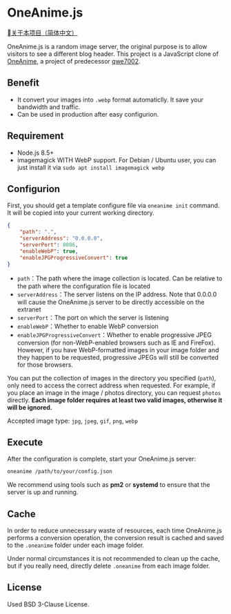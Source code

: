 # OneAnime.js

[关于本项目（简体中文）](https://github.com/OneAnimeTeam/oneanime.js/blob/master/README.zh-CN.md)

OneAnime.js is a random image server, the original purpose is to allow visitors to see a different blog header. This project is a JavaScript clone of [OneAnime](https://github.com/qwe7002/OneAnime), a project of predecessor [qwe7002](https://qwe7002.com).

## Benefit

* It convert your images into `.webp` format automaticlly. It save your bandwidth and traffic.
* Can be used in production after easy configurion.

## Requirement

* Node.js 8.5+
* imagemagick WITH WebP support. For Debian / Ubuntu user, you can just install it via `sudo apt install imagemagick webp`

## Configurion

First, you should get a template configure file via `oneanime init` command. It will be copied into your current working directory.

```json
{
    "path": ".",
    "serverAddress": "0.0.0.0",
    "serverPort": 8086,
    "enableWebP": true,
    "enableJPGProgressiveConvert": true
}
```

* `path`：The path where the image collection is located. Can be relative to the path where the configuration file is located
* `serverAddress`：The server listens on the IP address. Note that 0.0.0.0 will cause the OneAnime.js server to be directly accessible on the extranet
* `serverPort`：The port on which the server is listening
* `enableWebP`：Whether to enable WebP conversion
* `enableJPGProgressiveConvert`：Whether to enable progressive JPEG conversion (for non-WebP-enabled browsers such as IE and FireFox). However, if you have WebP-formatted images in your image folder and they happen to be requested, progressive JPEGs will still be converted for those browsers.

You can put the collection of images in the directory you specified (`path`), only need to access the correct address when requested. For example, if you place an image in the image / photos directory, you can request `photos` directly. **Each image folder requires at least two valid images, otherwise it will be ignored.**

Accepted image type: `jpg`, `jpeg`, `gif`, `png`, `webp`

## Execute

After the configuration is complete, start your OneAnime.js server:

```bash
oneanime /path/to/your/config.json
```

We recommend using tools such as **pm2** or **systemd** to ensure that the server is up and running.

## Cache

In order to reduce unnecessary waste of resources, each time OneAnime.js performs a conversion operation, the conversion result is cached and saved to the `.oneanime` folder under each image folder.

Under normal circumstances it is not recommended to clean up the cache, but if you really need, directly delete `.oneanime` from each image folder.

## License

Used BSD 3-Clause License.
